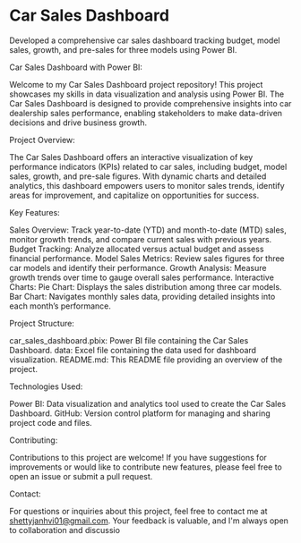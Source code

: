 # Car Sales Dashboard
Developed a comprehensive car sales dashboard tracking budget, model sales, growth, and pre-sales for three models using Power BI.

Car Sales Dashboard with Power BI:

Welcome to my Car Sales Dashboard project repository! This project showcases my skills in data visualization and analysis using Power BI. The Car Sales Dashboard is designed to provide comprehensive insights into car dealership sales performance, enabling stakeholders to make data-driven decisions and drive business growth.

Project Overview:

The Car Sales Dashboard offers an interactive visualization of key performance indicators (KPIs) related to car sales, including budget, model sales, growth, and pre-sale figures. With dynamic charts and detailed analytics, this dashboard empowers users to monitor sales trends, identify areas for improvement, and capitalize on opportunities for success.

Key Features:

Sales Overview: Track year-to-date (YTD) and month-to-date (MTD) sales, monitor growth trends, and compare current sales with previous years.
Budget Tracking: Analyze allocated versus actual budget and assess financial performance.
Model Sales Metrics: Review sales figures for three car models and identify their performance.
Growth Analysis: Measure growth trends over time to gauge overall sales performance.
Interactive Charts:
Pie Chart: Displays the sales distribution among three car models.
Bar Chart: Navigates monthly sales data, providing detailed insights into each month’s performance.

Project Structure:

car_sales_dashboard.pbix: Power BI file containing the Car Sales Dashboard.
data: Excel file containing the data used for dashboard visualization.
README.md: This README file providing an overview of the project.

Technologies Used:

Power BI: Data visualization and analytics tool used to create the Car Sales Dashboard.
GitHub: Version control platform for managing and sharing project code and files.

Contributing:

Contributions to this project are welcome! If you have suggestions for improvements or would like to contribute new features, please feel free to open an issue or submit a pull request.

Contact:

For questions or inquiries about this project, feel free to contact me at shettyjanhvi01@gmail.com. Your feedback is valuable, and I'm always open to collaboration and discussio
